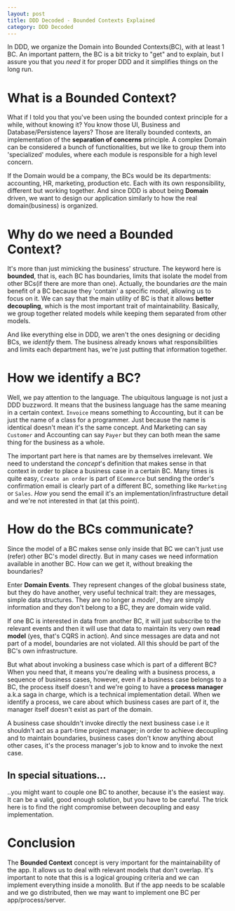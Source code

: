 ```yaml
---
layout: post
title: DDD Decoded - Bounded Contexts Explained
category: DDD Decoded
---
```


In DDD, we organize the Domain into Bounded Contexts(BC), with at least 1 BC. An important pattern, the BC is a bit tricky to "get" and to explain, but I assure you that you _need_ it for proper DDD and it simplifies things on the long run.

# What is a Bounded Context?

What if I told you that you've been using the bounded context principle for a while, without knowing it? You know those UI, Business and Database/Persistence layers? Those are literally bounded contexts, an implementation of the **separation of concerns** principle. A complex Domain can be considered a bunch of functionalities, but we like to group them into 'specialized' modules, where each module is responsible for a high level concern.

If the Domain would be a company, the BCs would be its departments: accounting, HR, marketing, production etc. Each with its own responsibility, different but working together. And since DDD is about being **Domain** driven, we want to design our application similarly to how the real domain(business) is organized. 

# Why do we need a Bounded Context?

It's more than just mimicking the business' structure. The keyword here is **bounded**, that is, each BC has boundaries, limits that isolate the model from other BCs(if there are more than one). Actually, the boundaries _are_ the main benefit of a BC because they 'contain' a specific model, allowing us to focus on it. We can say that the main utility of BC is that it allows **better decoupling**, which is the most important trait of maintainability. Basically, we group together related models while keeping them separated from other models. 

And like everything else in DDD, we aren't the ones designing or deciding BCs, we _identify_ them. The business already knows what responsibilities and limits each department has, we're just putting that information together. 

# How we identify a BC?

Well, we pay attention to the language. The ubiquitous language is not just a DDD buzzword. It means that the business language has the same meaning in a certain context. `Invoice` means something to Accounting, but it can be just the name of a class for a programmer. Just because the name is identical doesn't mean it's the same concept. And Marketing can say `Customer` and Accounting can say `Payer` but they can both mean the same thing for the business as a whole. 

The important part here is that names are by themselves irrelevant. We need to understand the _concept_'s definition that makes sense in that context in order to place a business case in a certain BC. Many times is quite easy, `Create an order` is part of `ECommerce` but sending the order's confirmation email is clearly part of a different BC, something like `Marketing` or `Sales`. _How_ you send the email it's an implementation/infrastructure detail and we're not interested in that (at this point).

# How do the BCs communicate?

Since the model of a BC makes sense only inside that BC we can't just use (refer) other BC's model directly. But in many cases we need information available in another BC. How can we get it, without breaking the boundaries? 

Enter **Domain Events**. They represent changes of the global business state, but they do have another, very useful technical trait: they are messages, simple data structures. They are no longer a _model_ , they are simply information and they don't belong to a BC, they are domain wide valid.

If one BC is interested in data from another BC, it will just subscribe to the relevant events and then it will use that data to maintain its very own **read model** (yes, that's CQRS in action). And since messages are data and not part of a model, boundaries are not violated. All this should be part of the BC's own infrastructure.

But what about invoking a business case which is part of a different BC? When you need that, it means you're dealing with a business process, a sequence of business cases, however, even if a business case belongs to a BC, the process itself doesn't and we're going to have a **process manager** a.k.a saga in charge, which is a technical implementation detail. When we identify a process, we care about which business cases are part of it, the manager itself doesn't exist as part of the domain. 

A business case shouldn't invoke directly the next business case i.e it shouldn't act as a part-time project manager; in order to achieve decoupling and to maintain boundaries, business cases don't know anything about other cases, it's the process manager's job to know and to invoke the next case.

## In special situations...

..you might want to couple one BC to another, because it's the easiest way. It can be a valid, good enough solution, but you have to be careful. The trick here is to find the right compromise between decoupling and easy implementation.

# Conclusion

The **Bounded Context** concept is very important for the maintainability of the app. It allows us to deal with relevant models that don't overlap. It's important to note that this is a logical grouping criteria and we can implement everything inside a monolith. But if the app needs to be scalable and we go distributed, then we may want to implement one BC per app/process/server. 



